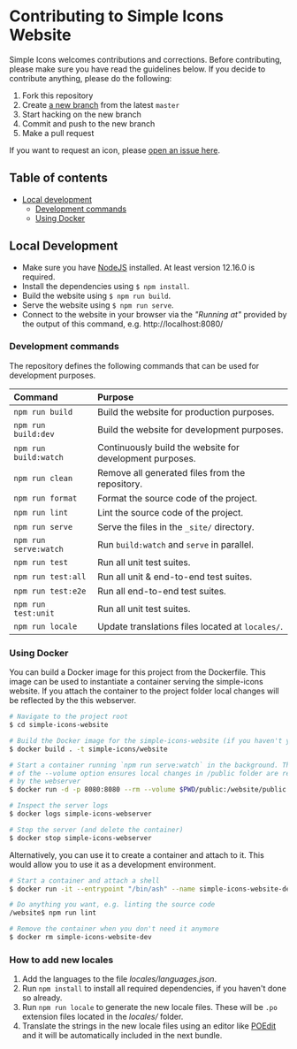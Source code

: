 # Contributing to Simple Icons Website

Simple Icons welcomes contributions and corrections. Before contributing, please make sure you have read the guidelines below. If you decide to contribute anything, please do the following:

1. Fork this repository
1. Create [a new branch][github flow] from the latest `master`
1. Start hacking on the new branch
1. Commit and push to the new branch
1. Make a pull request

If you want to request an icon, please [open an issue here][new icon request].

## Table of contents

* [Local development](#local-development)
  * [Development commands](#development-commands)
  * [Using Docker](#using-docker)

## Local Development

* Make sure you have [NodeJS] installed. At least version 12.16.0 is required.
* Install the dependencies using `$ npm install`.
* Build the website using `$ npm run build`.
* Serve the website using `$ npm run serve`.
* Connect to the website in your browser via the _"Running at"_ provided by the output of this command, e.g. http://localhost:8080/

### Development commands

The repository defines the following commands that can be used for development purposes.

| Command | Purpose |
| :---- | :---- |
| `npm run build` | Build the website for production purposes. |
| `npm run build:dev` | Build the website for development purposes. |
| `npm run build:watch` | Continuously build the website for development purposes. |
| `npm run clean` | Remove all generated files from the repository. |
| `npm run format` | Format the source code of the project. |
| `npm run lint` | Lint the source code of the project. |
| `npm run serve` | Serve the files in the `_site/` directory. |
| `npm run serve:watch` | Run `build:watch` and `serve` in parallel. |
| `npm run test` | Run all unit test suites. |
| `npm run test:all` | Run all unit & end-to-end test suites. |
| `npm run test:e2e` | Run all end-to-end test suites. |
| `npm run test:unit` | Run all unit test suites. |
| `npm run locale` | Update translations files located at `locales/`. |

### Using Docker

You can build a Docker image for this project from the Dockerfile. This image can be used to instantiate a container serving the simple-icons website. If you attach the container to the project folder local changes will be reflected by the this webserver.

```bash
# Navigate to the project root
$ cd simple-icons-website

# Build the Docker image for the simple-icons-website (if you haven't yet)
$ docker build . -t simple-icons/website

# Start a container running `npm run serve:watch` in the background. The value
# of the --volume option ensures local changes in /public folder are reflected
# by the webserver
$ docker run -d -p 8080:8080 --rm --volume $PWD/public:/website/public --name simple-icons-webserver simple-icons/website

# Inspect the server logs
$ docker logs simple-icons-webserver

# Stop the server (and delete the container)
$ docker stop simple-icons-webserver
```

Alternatively, you can use it to create a container and attach to it. This would allow you to use it as a development environment.

```bash
# Start a container and attach a shell
$ docker run -it --entrypoint "/bin/ash" --name simple-icons-website-dev simple-icons/website

# Do anything you want, e.g. linting the source code
/website$ npm run lint

# Remove the container when you don't need it anymore
$ docker rm simple-icons-website-dev
```

### How to add new locales

1. Add the languages to the file *locales/languages.json*.
2. Run `npm install` to install all required dependencies, if you haven't done so already.
3. Run `npm run locale` to generate the new locale files. These will be `.po` extension files located in the *locales/* folder.
4. Translate the strings in the new locale files using an editor like [POEdit] and it will be automatically included in the next bundle.

[github flow]: https://guides.github.com/introduction/flow/
[new icon request]: https://github.com/simple-icons/simple-icons/issues/new?labels=new+icon&template=icon_request.yml&title=Request%3A+
[NodeJS]: https://nodejs.org/en/download/
[POEdit]: https://poedit.net/download/
